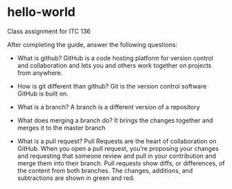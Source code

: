# hello-world
Class assignment for ITC 136

After completing the guide, answer the following questions:

   * What is github?
   GitHub is a code hosting platform for version control and collaboration and lets you and others work together on projects from anywhere.

   * How is git different than github?
   Git is the version control software GitHub is built on.

  *  What is a branch?
  A branch is a different version of a repository

  * What does merging a branch do?
  It brings the changes together and merges it to the master branch

  * What is a pull request?
  Pull Requests are the heart of collaboration on GitHub. When you open a pull request, you’re proposing your changes and requesting that someone review and pull in your contribution and merge them into their branch. Pull requests show diffs, or differences, of the content from both branches. The changes, additions, and subtractions are shown in green and red.
